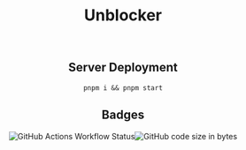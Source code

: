 <div style="display: flex; justify-content: center;" width="100%">
  <div style='text-align:center'>
    <h1>Unblocker</h1>
    <br>
    <h2>Server Deployment</h2>
    <code>pnpm i && pnpm start</code>
    <br>
    <h2>Badges</h2>
    <img alt="GitHub Actions Workflow Status" src="https://img.shields.io/github/actions/workflow/status/epic-person-on/unblocker/test.yml"><img alt="GitHub code size in bytes" src="https://img.shields.io/github/languages/code-size/UseInterstellar/Interstellar">
  </div>
</div>

